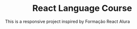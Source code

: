 <h1 align="center">React Language Course</h1>

<p>This is a responsive project inspired by Formação React Alura</p>

